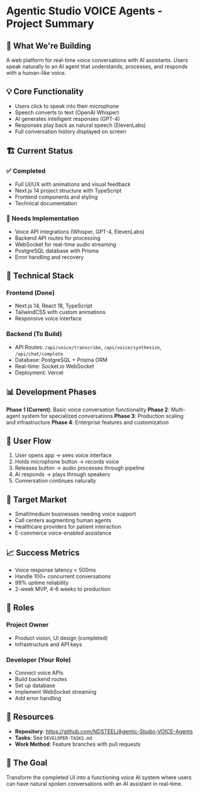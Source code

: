 # Agentic Studio VOICE Agents - Project Summary

## 🎯 What We're Building

A web platform for real-time voice conversations with AI assistants. Users speak naturally to an AI agent that understands, processes, and responds with a human-like voice.

## 💡 Core Functionality

- Users click to speak into their microphone
- Speech converts to text (OpenAI Whisper)
- AI generates intelligent responses (GPT-4)
- Responses play back as natural speech (ElevenLabs)
- Full conversation history displayed on screen

## 🏗️ Current Status

### ✅ Completed
- Full UI/UX with animations and visual feedback
- Next.js 14 project structure with TypeScript
- Frontend components and styling
- Technical documentation

### 🚧 Needs Implementation
- Voice API integrations (Whisper, GPT-4, ElevenLabs)
- Backend API routes for processing
- WebSocket for real-time audio streaming
- PostgreSQL database with Prisma
- Error handling and recovery

## 🔧 Technical Stack

### Frontend (Done)
- Next.js 14, React 18, TypeScript
- TailwindCSS with custom animations
- Responsive voice interface

### Backend (To Build)
- API Routes: `/api/voice/transcribe`, `/api/voice/synthesize`, `/api/chat/complete`
- Database: PostgreSQL + Prisma ORM
- Real-time: Socket.io WebSocket
- Deployment: Vercel

## 📊 Development Phases

**Phase 1 (Current)**: Basic voice conversation functionality
**Phase 2**: Multi-agent system for specialized conversations
**Phase 3**: Production scaling and infrastructure
**Phase 4**: Enterprise features and customization

## 🎨 User Flow

1. User opens app → sees voice interface
2. Holds microphone button → records voice
3. Releases button → audio processes through pipeline
4. AI responds → plays through speakers
5. Conversation continues naturally

## 💼 Target Market

- Small/medium businesses needing voice support
- Call centers augmenting human agents
- Healthcare providers for patient interaction
- E-commerce voice-enabled assistance

## 📈 Success Metrics

- Voice response latency < 500ms
- Handle 100+ concurrent conversations
- 99% uptime reliability
- 2-week MVP, 4-6 weeks to production

## 👥 Roles

### Project Owner
- Product vision, UI design (completed)
- Infrastructure and API keys

### Developer (Your Role)
- Connect voice APIs
- Build backend routes
- Set up database
- Implement WebSocket streaming
- Add error handling

## 🔗 Resources

- **Repository**: https://github.com/NDSTEEL/Agentic-Studio-VOICE-Agents
- **Tasks**: See `DEVELOPER-TASKS.md`
- **Work Method**: Feature branches with pull requests

## 🎯 The Goal

Transform the completed UI into a functioning voice AI system where users can have natural spoken conversations with an AI assistant in real-time.